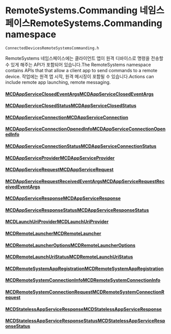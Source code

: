 # <a name="remotesystemscommanding-namespace"></a><span data-ttu-id="1b8a3-101">RemoteSystems.Commanding 네임스페이스</span><span class="sxs-lookup"><span data-stu-id="1b8a3-101">RemoteSystems.Commanding namespace</span></span>
```
ConnectedDevicesRemoteSystemsCommanding.h
```

<span data-ttu-id="1b8a3-102">RemoteSystems 네임스페이스에는 클라이언트 앱이 원격 디바이스로 명령을 전송할 수 있게 해주는 API가 포함되어 있습니다.</span><span class="sxs-lookup"><span data-stu-id="1b8a3-102">The RemoteSystems namespace contains APIs that that allow a client app to send commands to a remote device.</span></span>  <span data-ttu-id="1b8a3-103">작업에는 원격 앱 시작, 원격 메시징이 포함될 수 있습니다.</span><span class="sxs-lookup"><span data-stu-id="1b8a3-103">Actions can include remote app launching, remote messaging.</span></span>

#### <a name="mcdappserviceclosedeventargsmcdappserviceclosedeventargsmd"></a>[<span data-ttu-id="1b8a3-104">MCDAppServiceClosedEventArgs</span><span class="sxs-lookup"><span data-stu-id="1b8a3-104">MCDAppServiceClosedEventArgs</span></span>](MCDAppServiceClosedEventArgs.md)
#### <a name="mcdappserviceclosedstatusmcdappserviceclosedstatusmd"></a>[<span data-ttu-id="1b8a3-105">MCDAppServiceClosedStatus</span><span class="sxs-lookup"><span data-stu-id="1b8a3-105">MCDAppServiceClosedStatus</span></span>](MCDAppServiceClosedStatus.md)
#### <a name="mcdappserviceconnectionmcdappserviceconnectionmd"></a>[<span data-ttu-id="1b8a3-106">MCDAppServiceConnection</span><span class="sxs-lookup"><span data-stu-id="1b8a3-106">MCDAppServiceConnection</span></span>](MCDAppServiceConnection.md)
#### <a name="mcdappserviceconnectionopenedinfomcdappserviceconnectionopenedinfomd"></a>[<span data-ttu-id="1b8a3-107">MCDAppServiceConnectionOpenedInfo</span><span class="sxs-lookup"><span data-stu-id="1b8a3-107">MCDAppServiceConnectionOpenedInfo</span></span>](MCDAppServiceConnectionOpenedInfo.md)
#### <a name="mcdappserviceconnectionstatusmcdappserviceconnectionstatusmd"></a>[<span data-ttu-id="1b8a3-108">MCDAppServiceConnectionStatus</span><span class="sxs-lookup"><span data-stu-id="1b8a3-108">MCDAppServiceConnectionStatus</span></span>](MCDAppServiceConnectionStatus.md)
#### <a name="mcdappserviceprovidermcdappserviceprovidermd"></a>[<span data-ttu-id="1b8a3-109">MCDAppServiceProvider</span><span class="sxs-lookup"><span data-stu-id="1b8a3-109">MCDAppServiceProvider</span></span>](MCDAppServiceProvider.md)
#### <a name="mcdappservicerequestmcdappservicerequestmd"></a>[<span data-ttu-id="1b8a3-110">MCDAppServiceRequest</span><span class="sxs-lookup"><span data-stu-id="1b8a3-110">MCDAppServiceRequest</span></span>](MCDAppServiceRequest.md)
#### <a name="mcdappservicerequestreceivedeventargsmcdappservicerequestreceivedeventargsmd"></a>[<span data-ttu-id="1b8a3-111">MCDAppServiceRequestReceivedEventArgs</span><span class="sxs-lookup"><span data-stu-id="1b8a3-111">MCDAppServiceRequestReceivedEventArgs</span></span>](MCDAppServiceRequestReceivedEventArgs.md)
#### <a name="mcdappserviceresponsemcdappserviceresponsemd"></a>[<span data-ttu-id="1b8a3-112">MCDAppServiceResponse</span><span class="sxs-lookup"><span data-stu-id="1b8a3-112">MCDAppServiceResponse</span></span>](MCDAppServiceResponse.md)
#### <a name="mcdappserviceresponsestatusmcdappserviceresponsestatusmd"></a>[<span data-ttu-id="1b8a3-113">MCDAppServiceResponseStatus</span><span class="sxs-lookup"><span data-stu-id="1b8a3-113">MCDAppServiceResponseStatus</span></span>](MCDAppServiceResponseStatus.md)
#### <a name="mcdlaunchuriprovidermcdlaunchuriprovidermd"></a>[<span data-ttu-id="1b8a3-114">MCDLaunchUriProvider</span><span class="sxs-lookup"><span data-stu-id="1b8a3-114">MCDLaunchUriProvider</span></span>](MCDLaunchUriProvider.md)
#### <a name="mcdremotelaunchermcdremotelaunchermd"></a>[<span data-ttu-id="1b8a3-115">MCDRemoteLauncher</span><span class="sxs-lookup"><span data-stu-id="1b8a3-115">MCDRemoteLauncher</span></span>](MCDRemoteLauncher.md)
#### <a name="mcdremotelauncheroptionsmcdremotelauncheroptionsmd"></a>[<span data-ttu-id="1b8a3-116">MCDRemoteLauncherOptions</span><span class="sxs-lookup"><span data-stu-id="1b8a3-116">MCDRemoteLauncherOptions</span></span>](MCDRemoteLauncherOptions.md)
#### <a name="mcdremotelaunchuristatusmcdremotelaunchuristatusmd"></a>[<span data-ttu-id="1b8a3-117">MCDRemoteLaunchUriStatus</span><span class="sxs-lookup"><span data-stu-id="1b8a3-117">MCDRemoteLaunchUriStatus</span></span>](MCDRemoteLaunchUriStatus.md)
#### <a name="mcdremotesystemappregistrationmcdremotesystemappregistrationmd"></a>[<span data-ttu-id="1b8a3-118">MCDRemoteSystemAppRegistration</span><span class="sxs-lookup"><span data-stu-id="1b8a3-118">MCDRemoteSystemAppRegistration</span></span>](MCDRemoteSystemAppRegistration.md)
#### <a name="mcdremotesystemconnectioninfomcdremotesystemconnectioninfomd"></a>[<span data-ttu-id="1b8a3-119">MCDRemoteSystemConnectionInfo</span><span class="sxs-lookup"><span data-stu-id="1b8a3-119">MCDRemoteSystemConnectionInfo</span></span>](MCDRemoteSystemConnectionInfo.md)
#### <a name="mcdremotesystemconnectionrequestmcdremotesystemconnectionrequestmd"></a>[<span data-ttu-id="1b8a3-120">MCDRemoteSystemConnectionRequest</span><span class="sxs-lookup"><span data-stu-id="1b8a3-120">MCDRemoteSystemConnectionRequest</span></span>](MCDRemoteSystemConnectionRequest.md)
#### <a name="mcdstatelessappserviceresponsemcdstatelessappserviceresponsemd"></a>[<span data-ttu-id="1b8a3-121">MCDStatelessAppServiceResponse</span><span class="sxs-lookup"><span data-stu-id="1b8a3-121">MCDStatelessAppServiceResponse</span></span>](MCDStatelessAppServiceResponse.md)
#### <a name="mcdstatelessappserviceresponsestatusmcdstatelessappserviceresponsestatusmd"></a>[<span data-ttu-id="1b8a3-122">MCDStatelessAppServiceResponseStatus</span><span class="sxs-lookup"><span data-stu-id="1b8a3-122">MCDStatelessAppServiceResponseStatus</span></span>](MCDStatelessAppServiceResponseStatus.md)
